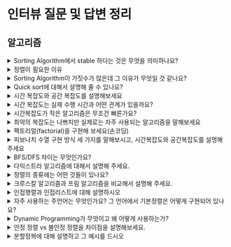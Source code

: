 <h1>인터뷰 질문 및 답변 정리</h1>

<h2> 알고리즘 </h2>
<details markdown="1">
<summary>Sorting Algorithm에서 stable 하다는 것은 무엇을 의미하나요?</summary>
정렬 알고리즘이 stable하다는 것은 정렬 기준에 없는 다른 값의 순서가 달라질 수 있는 것을 말합니다.
안정 정렬에는 bubble sort, insertion sort, merge sort가 있습니다.

[stable unstable에 대하여](https://blog.naver.com/zephyehu/150013176075)
</details>
<details markdown="1">
<summary>정렬이 필요한 이유</summary>
정렬이 되어 있다면 자료 탐색에 있어서 편리함을 가질 수 있기 때문입니다. 정렬이 되어 있다는 가정 아래에 찾고자 하는 값을 logN의 시간 복잡도 만으로 찾을 수가 있습니다.
</details>

<details markdown="1">
<summary>Sorting Algorithm이 가짓수가 많은데 그 이유가 무엇일 것 같나요?</summary>
2가지. 과거부터 계속해서 더 나은 정렬알고리즘을 찾기위해 연구하다보니 기존의 정렬 알고리즘을 대체할 방안이 계속 나왔다는 것 하나가 있습니다.
또 두번째로는 정렬 알고리즘 하나가 무조건 항상 우수한 것이 아니라, 주어진 상황에 따라서 trade-off가 있기 때문입니다.

- 꼬리 질문 : 구체적인 trade-off의 예시를 들어주세요.
</details>
<details markdown="1">
<summary>Quick sort에 대해서 설명해 줄 수 있나요?</summary>
quick sort란 입력 값 중에서 pivot이라는 기준을 하나 설정하여 그 값보다 작으면 왼쪽, 더크면 오른쪽으로 정렬하는 것을 재귀적으로 반복하는 방법입니다. quick sort의 시간 복잡도는 최선의 경우에는
O(n), 평균의 경우에는 O(nlogn), 최악의 경우에는 O(n^2)을 가집니다. 배열이 거의 정렬되어 있을 경우에
우수한 성능을 보이는 정렬 알고리즘입니다.
</details>
<details markdown="1">
<summary>시간 복잡도와 공간 복잡도를 설명해보세요</summary>
시간 복잡도란 프로그램이 실행되는데 걸리는 시간을 말합니다. 일반적으로 빅오 기법을 사용하여 최악의 수행시간 복잡도를 시간복잡도라고 말합니다.
공간 복잡도는 프로그램이 실행되는데 필요한 메모리의 크기를 말합니다.
</details>
<details markdown="1">
<summary>시간 복잡도는 실제 수행 시간과 어떤 관계가 있을까요?</summary>
실제 수행 시간은 실행되는 컴퓨터의 환경에 따라 달라지며 입력되는 데이터에 따라서도 상이합니다. 
그래서 보통 입력값이 커질수록 반복문이 수행시간을 지배하기 때문에, 알고리즘의 수행시간을 반복문이 수행되는 횟수로 측정합니다.
</details>
<details markdown="1">
<summary>시간복잡도가 작은 알고리즘은 무조건 빠른가요?</summary>
시간복잡도가 작다고 해서 무조건 그 알고리즘이 빠르지는 않습니다. 왜냐하면 시간복잡도의 경우에는 
보통 최악의 수행시간을 나타내기 때문입니다. 구체적인 예로 퀵소트의 시간 복잡도는 O(n^2)이지만,
거의 정렬된 데이터의 경우에는 O(n)에 가까운 시간복잡도를 보여 다른 정렬알고리즘 보다 나은 빠른 성능을 보입니다.
</details>
<details markdown="1">
<summary>최악의 복잡도는 나쁘지만 실제로는 자주 사용되는 알고리즘을 말해보세요</summary>
퀵소트의 시간 복잡도는 O(n^2)이지만, 거의 정렬된 데이터의 경우에는 O(n)에 가까운 시간복잡도를 보여 다른 정렬알고리즘 보다 나은 빠른 성능을 보입니다. 그래서 python, java와 같은 언어의 내장정렬 함수에서 사용됩니다.
해쉬테이블의 경우 충돌이 발생했을 경우에 O(n)의 시간복잡도를 보이지만, 평균적으로 충돌없이 잘 구현된 경우 O(1)만에 탐색이 가능하여 자주 사용됩니다.
</details>
<details markdown="1">
<summary>팩토리얼(factorial)을 구현해 보세요(손코딩)</summary>
반복문과 재귀 두가지 방법으로 간단하게 구현가능.
</details>
<details markdown="1">
<summary>피보나치 수열 구현 방식 세 가지를 말해보시고, 시간복잡도와 공간복잡도를 설명해 주세요</summary>
피보나치 수열의 구현 방식 3가지에는 재귀를 통한 구현, 반복문을 통한 구현, 메모라이제이션/동적 계획법을 통한 구현 세가지가 있습니다. 재귀문 통해 구현할 경우 시간복잡도는 O(2^n), 반복문을 통해 구할 경우 O(n), 동적계획법을 통할 경우 O(n) 의 시간 복잡도를 가집니다. 동적계획법을 통할 경우에는 한번 값을 구하고 나면 다음에 다시 구할 때는 O(1)만에 구할수 있다는 점에서 반복문을 통한 방법과 차이가 있습니다.

[피보나치 알고리즘을 해결하는 5가지 방법](https://shoark7.github.io/programming/algorithm/%ED%94%BC%EB%B3%B4%EB%82%98%EC%B9%98-%EC%95%8C%EA%B3%A0%EB%A6%AC%EC%A6%98%EC%9D%84-%ED%95%B4%EA%B2%B0%ED%95%98%EB%8A%94-5%EA%B0%80%EC%A7%80-%EB%B0%A9%EB%B2%95)
</details>
<details markdown="1">
<summary>BFS/DFS 차이는 무엇인가요?</summary>
BFS와 DFS는 그래프를 탐색하는 알고리즘 입니다. 
우선, BFS는 너비 우선 탐색으로 한 정점에서 시작하여 그 정점과 인접한 정점 먼저 방문하는 방법입니다. 그래서 BFS의 특성을 이용하여 가중치가 1인 최단 경로 탐색에 주로 활용되며 queue 자료구조를 이용하여 구현됩니다. 시간 복잡도는 인접리스트로 구현했을 때 O(V+E)입니다.
DFS는 깊이 우선 탐색으로 한 정점에서 시작해서 다음 분기로 넘어가기 전에 해당 분기를 완전히 탐색하는 방법입니다. 모든 경우의 수를 탐색해야하는 문제에서 주로 사용됩니다. 재귀적으로 구현하거나 stack을 이용하여 구현할 수 있습니다. 시간 복잡도는 인접리스트로 구현했을때 O(V+E)입니다.

[BFS vs DFS](https://velog.io/@kjh107704/%EA%B7%B8%EB%9E%98%ED%94%84-BFS%EC%99%80-DFS)

</details>
<details markdown="1">
<summary>다익스트라 알고리즘에 대해서 설명해 주세요.</summary>
다익스트라 알고리즘은 음의 가중치가 없는 그래프에서 정점간의 최단 경로를 찾는 알고리즘입니다.
우선순위 큐를 사용한 다익스트라 알고리즘의 경우에는 O((V+E)logV)의 시간복잡도를 가집니다.
처음 시작점에서 시작하여 계속해서 거리를 짧은 노드를 고르면서 최종점까지의 최단경로를 구합니다.
</details>
<details markdown="1">
<summary>정렬의 종류에는 어떤 것들이 있나요?</summary>
정렬의 종류에는 퀵소트, 버블소트, 머지소트, 계수정렬, 기수정렬, 선택정렬, 삽입정렬 등 여러가지 정렬이 있습니다. 정렬을 나누는 여러가지 기준에는 안정정렬인가? 제자리 정렬인가? 등이 있습니다. 만약 정렬하고자 하는 데이터가 너무 큰경우에는 외부정렬을 이용하여 정렬합니다.

- 꼬리질문: 이런 경우에는 어떤 정렬을 이용하는 것이 좋을까요?
14. 삽입 정렬이 일어나는 과정을 설명해 보세요.
15. 퀵 정렬이 일어나는 과정을 설명해 보세요.
16. 54321 배열이 있을 때, 어떤 정렬을 사용하면 좋을까요?
17. 랜덤으로 배치된 배열이 있을때, 어떤 정렬을 사용하면 좋을까요?
18. 자릿수가 모두 같은 수가 담긴 배열이 있을 때, 어떤 정렬을 사용하면 좋을까요?

</details>
<details markdown="1">
<summary>크루스칼 알고리즘과 프림 알고리즘을 비교해서 설명해 주세요.</summary>
둘 모두 일단 최소신장트리를 구하는 알고리즘들 입니다.
크루스칼 알고리즘은 간선선택 기반의 알고리즘이고 프림 알고리즘은 정점선택 기반의 알고리즘 입니다.
크루스칼 알고리즘의 경우에는 간선들을 가중치 기반으로 오름차순 정렬하고, 가중치가 가장 작은 간선을 사이클을 이루지 않는다면
선택하는 것을 반복하며 사용합니다.
프림 알고리즘의 경우에는 임의의 한 정점을 선택한 다음, 그 정점의 간선들 중 가장 가중치가 작은 간선을 선택합니다.
그리고 해당 간선의 다른 정점에 대해서 과정을 사이클을 이루지 않을때 까지 선택하는 것을 반복합니다.
크루스칼 알고리즘은 O(Elog2E)의 시간 복잡도, 프림알고리즘은 O(N^2)의 시간복잡도를 가집니다.
간선이 적은 희소그래프의 경우 크루스칼, 간선이 많은 그래프의 경우 프림을 사용하는 것이 일반적입니다.
</details>
<details markdown="1">
<summary>인접행렬과 인접리스트에 대해 설명하시오</summary>
인접행렬과 인접리스트 모두, 그래프의 정점과 간선 정보를 저장하는 자료구조입니다.
인접행렬은 행렬을 이용해서 한정점과 다른정점이 연결되어 있는지 여부를 나타냅니다.
인접리스트의 경우, 한정점이 다른 어떤 정점과 연결되어 있는지를 리스트 형태로 저장합니다.

-꼬리질문
- 인접리스트와  인접행렬 각각의 장단점을 무엇인가요?
- 사용하는 예시를 하나 들어보세요
[인접행렬과 인접리스트](https://sarah950716.tistory.com/12)
</details>
<details markdown="1">
<summary>자주 사용하는 주언어는 무엇인가요? 그 언어에서 기본정렬은 어떻게 구현되어 있나요?</summary>
제가 자주사용하는 주언어는 JAVA언어 입니다. JAVA언어의 내장 sort 메소드를 보았을때, 퀵정렬과 Tim정렬이 혼합된 형태로 구현된 것을 확인했습니다.
여기서 퀵정렬이란 pivot을 기준으로 더작은 쪽과 더 큰쪽을 나누는 것을 반복하는 정렬방법입니다.
팀정렬이란 삽입정렬과 합병정렬을 합친 방법으로 각각의 장점을 취한 정렬 방법입니다. 구체적으로 작은 단위일 경우 삽입정렬이 뛰어난 성능을 보여주는 것을 이용하여 작은 단위로 나눈뒤 각각에 대해 삽입정렬을 하고, 그것을 다시 합병정렬을 하는 방식입니다.

[Tim 소트 분석기](https://d2.naver.com/helloworld/0315536)
[자바 내부정렬](https://velog.io/@agugu95/Java-%EB%82%B4%EB%B6%80-%EC%A0%95%EB%A0%AC-%ED%95%A8%EC%88%98%EC%9D%98-%EA%B5%AC%ED%98%84)
</details>
<details markdown="1">
<summary>Dynamic Programming가 무엇이고 왜 어떻게 사용하는가?</summary>
동적계획법이란 복잡한 문제를 간단한 여러 개의 문제로 나누어 푸는 방법을 말합니다.
동적 계획 알고리즘은 최단 경로 문제(다익스트라), 행렬의 제곱 문제 등의 최적화에 사용되는데요.
이전에 계산한 작은 문제에 대한 값을 공간을 할당하여 기억에 둔다는 점에서 분할정복과 차이가 있습니다.
이것은 동적 계획법은 문제를 해결하기 위한 모든 방법을 검토하고, 그 중에 최적의 풀이법을 찾아내기 때문입니다.
문제가 가능한 모든 방법을 충분히 빠른 속도로 처리할 수 있는 경우, 동적 계획법은 최적의 해법이라고 말할 수 있다.

- 꼬리질문
- 동적계획법과의 차이점은 뭔가요?
[동적계획법과 분할정복 비교](https://syujisu.tistory.com/147)
</details>
<details markdown="1">
<summary>안정 정렬 vs 불안정 정렬을 차이점을 설명해보세요.</summary>
안정 정렬은 정렬의 기준이 되지 않는 다른 값의 순서가 기준값이 같은 경우에 본래의 데이터의 순서로 유지가 됩니다.
불안정 정렬은 그렇지 않습니다.

</details>
<details markdown="1">
<summary>분할정복에 대해 설명하고 그 예시를 드시오</summary>
분할 정복 알고리즘은 그대로 해결할 수 없는 문제를 작은 문제로 분할하여 문제를 해결하는 방법이나 알고리즘입니다.
구체적으로 합병정렬이나 여러 정렬 알고리즘에서 사용됩니다.
이전에 계산한 문제에 대한 답을 따로 저장하지 않는 다은 점에서 동적계획법과 차이가 있습니다.

[동적계획법과 분할정복 비교](https://syujisu.tistory.com/147)

</details>